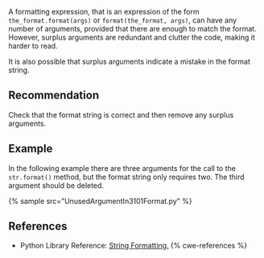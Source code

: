 A formatting expression, that is an expression of the form `the_format.format(args)` or `format(the_format, args)`, can have any number of arguments, provided that there are enough to match the format. However, surplus arguments are redundant and clutter the code, making it harder to read.

It is also possible that surplus arguments indicate a mistake in the format string.


## Recommendation
Check that the format string is correct and then remove any surplus arguments.


## Example
In the following example there are three arguments for the call to the `str.format()` method, but the format string only requires two. The third argument should be deleted.

{% sample src="UnusedArgumentIn3101Format.py" %}

## References
* Python Library Reference: [String Formatting.](https://docs.python.org/2/library/string.html#string-formatting)
{% cwe-references %}
